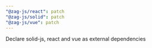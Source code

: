 ```yaml
---
"@zag-js/react": patch
"@zag-js/solid": patch
"@zag-js/vue": patch
---
```


Declare solid-js, react and vue as external dependencies
